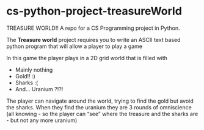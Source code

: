 # cs-python-project-treasureWorld
TREASURE WORLD!! A repo for a CS Programming project in Python.


The **Treasure world** project requires you to write an ASCII text based python program that will allow a player to play a game

In this game the player plays in a 2D grid world that is filled with
- Mainly nothing
- Gold!! :)
- Sharks :(
- And... Uranium ?!?!

The player can navigate around the world, trying to find the gold but avoid the sharks. When they find the uranium they are 3 rounds of omniscience (all knowing - so the player can “see” where the treasure and the sharks are - but not any more uranium)
